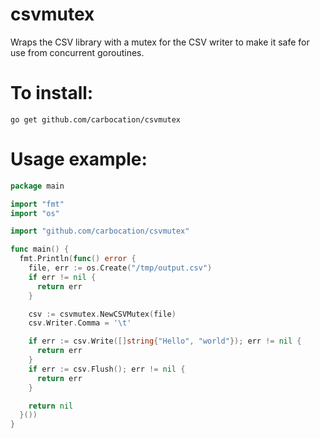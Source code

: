 # csvmutex
Wraps the CSV library with a mutex for the CSV writer to make it safe for use from concurrent goroutines.

# To install:
`go get github.com/carbocation/csvmutex`

# Usage example:
```go
package main

import "fmt"
import "os"

import "github.com/carbocation/csvmutex"

func main() {
  fmt.Println(func() error {
    file, err := os.Create("/tmp/output.csv")
    if err != nil {
      return err
    }

    csv := csvmutex.NewCSVMutex(file)
    csv.Writer.Comma = '\t'

    if err := csv.Write([]string{"Hello", "world"}); err != nil {
      return err
    }
    if err := csv.Flush(); err != nil {
      return err
    }

    return nil
  }())
}
```
